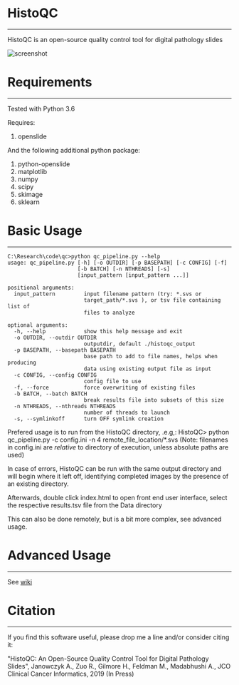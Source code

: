 # HistoQC
---

HistoQC is an open-source quality control tool for digital pathology slides

![screenshot](https://user-images.githubusercontent.com/9681868/40330248-a39603a2-5d4c-11e8-9d16-cc13fd9e21d4.png)

# Requirements
---

Tested with Python 3.6

Requires:

1. openslide

And the following additional python package: 

1. python-openslide
2. matplotlib
3. numpy
4. scipy
5. skimage
6. sklearn



# Basic Usage
---

```  
C:\Research\code\qc>python qc_pipeline.py --help
usage: qc_pipeline.py [-h] [-o OUTDIR] [-p BASEPATH] [-c CONFIG] [-f]
                      [-b BATCH] [-n NTHREADS] [-s]
                      [input_pattern [input_pattern ...]]

positional arguments:
  input_pattern         input filename pattern (try: *.svs or
                        target_path/*.svs ), or tsv file containing list of
                        files to analyze

optional arguments:
  -h, --help            show this help message and exit
  -o OUTDIR, --outdir OUTDIR
                        outputdir, default ./histoqc_output
  -p BASEPATH, --basepath BASEPATH
                        base path to add to file names, helps when producing
                        data using existing output file as input
  -c CONFIG, --config CONFIG
                        config file to use
  -f, --force           force overwriting of existing files
  -b BATCH, --batch BATCH
                        break results file into subsets of this size
  -n NTHREADS, --nthreads NTHREADS
                        number of threads to launch
  -s, --symlinkoff      turn OFF symlink creation

```


Prefered usage is to run from the HistoQC directory, .e.g,:  HistoQC> python qc_pipeline.py -c config.ini -n 4 remote_file_location/*.svs 
(Note: filenames in config.ini are *relative* to directory of execution, unless absolute paths are used)

In case of errors, HistoQC can be run with the same output directory and will begin where it left off, identifying completed images by the presence of an existing directory.
                            
Afterwards, double click index.html to open front end user interface, select the respective results.tsv file from the Data directory

This can also be done remotely, but is a bit more complex, see advanced usage.

# Advanced Usage
---

See [wiki](https://github.com/choosehappy/HistoQC/wiki)


# Citation
---
If you find this software useful, please drop me a line and/or consider citing it:

"HistoQC: An Open-Source Quality Control Tool for Digital Pathology Slides", Janowczyk A., Zuo R., Gilmore H., Feldman M., Madabhushi A., JCO Clinical Cancer Informatics, 2019 (In Press)

